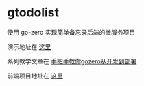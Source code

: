 # gtodolist

使用 go-zero 实现简单备忘录后端的微服务项目

演示地址在 [这里](https://todolist.chenxutalk.top/)

系列教学文章在 [手把手教你gozero从开发到部署](https://www.chenxutalk.top/tags/gtodolist/)

前端项目地址在 [这里](https://github.com/Guo-Chenxu/gtodolist-front)